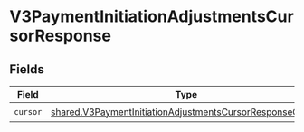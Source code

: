 # V3PaymentInitiationAdjustmentsCursorResponse


## Fields

| Field                                                                                                                                  | Type                                                                                                                                   | Required                                                                                                                               | Description                                                                                                                            |
| -------------------------------------------------------------------------------------------------------------------------------------- | -------------------------------------------------------------------------------------------------------------------------------------- | -------------------------------------------------------------------------------------------------------------------------------------- | -------------------------------------------------------------------------------------------------------------------------------------- |
| `cursor`                                                                                                                               | [shared.V3PaymentInitiationAdjustmentsCursorResponseCursor](../../models/shared/v3paymentinitiationadjustmentscursorresponsecursor.md) | :heavy_check_mark:                                                                                                                     | N/A                                                                                                                                    |